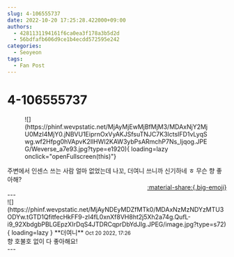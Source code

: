 ```yaml
---
slug: 4-106555737
date: 2022-10-20 17:25:28.422000+09:00
authors:
  - 4281131194161f6ca0ea3f178a3b5d2d
  - 56bdfafb606d9ce1b4ecdd572595e242
categories:
  - Seoyeon
tags:
  - Fan Post
---
```


# 4-106555737

<div class="post-container" markdown="1">
<div class="content-container md-sidebar__scrollwrap" markdown="1">


<figure markdown="1">
![](https://phinf.wevpstatic.net/MjAyMjEwMjBfMjM3/MDAxNjY2MjU0MzI4MjY0.jNBVU1EiprnOxVyAKJSfsuTNJC7K3lctsIFD1vLyqSwg.wf2Hfpg0hVApvK2IlHWI2KAW3ybPsARmchP7Ns_Ijqog.JPEG/Weverse_a7e93.jpg?type=e1920){ loading=lazy onclick="openFullscreen(this)"}
</figure>
주변에서 인센스 쓰는 사람 얼마 없었는데 나꼬, 더여니 쓰니까 신기하네 ㅎ 무슨 향 좋아해?

</div>
</div>

<div style="text-align: right;" markdown="1">
<a href="https://weverse.io/fromis9/fanpost/4-106555737" style="text-align: right;">:material-share:{.big-emoji}</a>
</div>
---

<div class="comments-container md-sidebar__scrollwrap" markdown="1">
<div class="comment" markdown="1">
<div class='id-container' markdown="1">
![](https://phinf.wevpstatic.net/MjAyNDEyMDZfMTk0/MDAxNzMzNDYzMTU3ODYw.tGTD1QfitfecHkFF9-zI4fL0xnXf8VH8ht2j5Xh2a74g.QufL-i9_92XbdgbPBLGEpzXIrDqS4JTDRCqprDbYdJIg.JPEG/image.jpg?type=s72){ loading=lazy }
**<span class="artist">더여니</span>** <small>Oct 20 2022, 17:26</small><br>
</div>
<div class='comment-body' markdown="1">
향 호불호 없이 다 좋아해요! 
</div>
</div>
</div>
---
